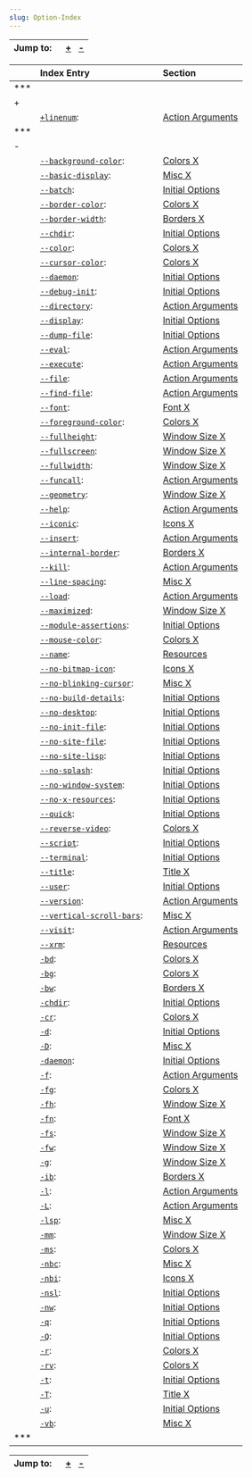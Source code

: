 ```yaml
---
slug: Option-Index
---
```


| Jump to:   | [**+**](/docs/emacs/Option-Index_op_symbol-1)   [**-**](/docs/emacs/Option-Index_op_symbol-2) |
| ---------- | --------------------------------------------------------------------------------------------- |

|     | Index Entry                                                                           |   | Section                                          |
| --- | :------------------------------------------------------------------------------------ | - | :----------------------------------------------- |
| *** |                                                                                       |   |                                                  |
| +   |                                                                                       |   |                                                  |
|     | [`+linenum`](/docs/emacs/index-_002blinenum):                                         |   | [Action Arguments](/docs/emacs/Action-Arguments) |
| *** |                                                                                       |   |                                                  |
| -   |                                                                                       |   |                                                  |
|     | [`--background-color`](/docs/emacs/index-_002d_002dbackground_002dcolor):             |   | [Colors X](/docs/emacs/Colors-X)                 |
|     | [`--basic-display`](/docs/emacs/index-_002d_002dbasic_002ddisplay):                   |   | [Misc X](/docs/emacs/Misc-X)                     |
|     | [`--batch`](/docs/emacs/index-_002d_002dbatch):                                       |   | [Initial Options](/docs/emacs/Initial-Options)   |
|     | [`--border-color`](/docs/emacs/index-_002d_002dborder_002dcolor):                     |   | [Colors X](/docs/emacs/Colors-X)                 |
|     | [`--border-width`](/docs/emacs/index-_002d_002dborder_002dwidth):                     |   | [Borders X](/docs/emacs/Borders-X)               |
|     | [`--chdir`](/docs/emacs/index-_002d_002dchdir):                                       |   | [Initial Options](/docs/emacs/Initial-Options)   |
|     | [`--color`](/docs/emacs/index-_002d_002dcolor):                                       |   | [Colors X](/docs/emacs/Colors-X)                 |
|     | [`--cursor-color`](/docs/emacs/index-_002d_002dcursor_002dcolor):                     |   | [Colors X](/docs/emacs/Colors-X)                 |
|     | [`--daemon`](/docs/emacs/index-_002d_002ddaemon):                                     |   | [Initial Options](/docs/emacs/Initial-Options)   |
|     | [`--debug-init`](/docs/emacs/index-_002d_002ddebug_002dinit):                         |   | [Initial Options](/docs/emacs/Initial-Options)   |
|     | [`--directory`](/docs/emacs/index-_002d_002ddirectory):                               |   | [Action Arguments](/docs/emacs/Action-Arguments) |
|     | [`--display`](/docs/emacs/index-_002d_002ddisplay):                                   |   | [Initial Options](/docs/emacs/Initial-Options)   |
|     | [`--dump-file`](/docs/emacs/index-_002d_002ddump_002dfile):                           |   | [Initial Options](/docs/emacs/Initial-Options)   |
|     | [`--eval`](/docs/emacs/index-_002d_002deval):                                         |   | [Action Arguments](/docs/emacs/Action-Arguments) |
|     | [`--execute`](/docs/emacs/index-_002d_002dexecute):                                   |   | [Action Arguments](/docs/emacs/Action-Arguments) |
|     | [`--file`](/docs/emacs/index-_002d_002dfile):                                         |   | [Action Arguments](/docs/emacs/Action-Arguments) |
|     | [`--find-file`](/docs/emacs/index-_002d_002dfind_002dfile):                           |   | [Action Arguments](/docs/emacs/Action-Arguments) |
|     | [`--font`](/docs/emacs/index-_002d_002dfont):                                         |   | [Font X](/docs/emacs/Font-X)                     |
|     | [`--foreground-color`](/docs/emacs/index-_002d_002dforeground_002dcolor):             |   | [Colors X](/docs/emacs/Colors-X)                 |
|     | [`--fullheight`](/docs/emacs/index-_002d_002dfullheight):                             |   | [Window Size X](/docs/emacs/Window-Size-X)       |
|     | [`--fullscreen`](/docs/emacs/index-_002d_002dfullscreen):                             |   | [Window Size X](/docs/emacs/Window-Size-X)       |
|     | [`--fullwidth`](/docs/emacs/index-_002d_002dfullwidth):                               |   | [Window Size X](/docs/emacs/Window-Size-X)       |
|     | [`--funcall`](/docs/emacs/index-_002d_002dfuncall):                                   |   | [Action Arguments](/docs/emacs/Action-Arguments) |
|     | [`--geometry`](/docs/emacs/index-_002d_002dgeometry):                                 |   | [Window Size X](/docs/emacs/Window-Size-X)       |
|     | [`--help`](/docs/emacs/index-_002d_002dhelp):                                         |   | [Action Arguments](/docs/emacs/Action-Arguments) |
|     | [`--iconic`](/docs/emacs/index-_002d_002diconic):                                     |   | [Icons X](/docs/emacs/Icons-X)                   |
|     | [`--insert`](/docs/emacs/index-_002d_002dinsert):                                     |   | [Action Arguments](/docs/emacs/Action-Arguments) |
|     | [`--internal-border`](/docs/emacs/index-_002d_002dinternal_002dborder):               |   | [Borders X](/docs/emacs/Borders-X)               |
|     | [`--kill`](/docs/emacs/index-_002d_002dkill):                                         |   | [Action Arguments](/docs/emacs/Action-Arguments) |
|     | [`--line-spacing`](/docs/emacs/index-_002d_002dline_002dspacing):                     |   | [Misc X](/docs/emacs/Misc-X)                     |
|     | [`--load`](/docs/emacs/index-_002d_002dload):                                         |   | [Action Arguments](/docs/emacs/Action-Arguments) |
|     | [`--maximized`](/docs/emacs/index-_002d_002dmaximized):                               |   | [Window Size X](/docs/emacs/Window-Size-X)       |
|     | [`--module-assertions`](/docs/emacs/index-_002d_002dmodule_002dassertions):           |   | [Initial Options](/docs/emacs/Initial-Options)   |
|     | [`--mouse-color`](/docs/emacs/index-_002d_002dmouse_002dcolor):                       |   | [Colors X](/docs/emacs/Colors-X)                 |
|     | [`--name`](/docs/emacs/index-_002d_002dname):                                         |   | [Resources](/docs/emacs/Resources)               |
|     | [`--no-bitmap-icon`](/docs/emacs/index-_002d_002dno_002dbitmap_002dicon):             |   | [Icons X](/docs/emacs/Icons-X)                   |
|     | [`--no-blinking-cursor`](/docs/emacs/index-_002d_002dno_002dblinking_002dcursor):     |   | [Misc X](/docs/emacs/Misc-X)                     |
|     | [`--no-build-details`](/docs/emacs/index-_002d_002dno_002dbuild_002ddetails):         |   | [Initial Options](/docs/emacs/Initial-Options)   |
|     | [`--no-desktop`](/docs/emacs/index-_002d_002dno_002ddesktop):                         |   | [Initial Options](/docs/emacs/Initial-Options)   |
|     | [`--no-init-file`](/docs/emacs/index-_002d_002dno_002dinit_002dfile):                 |   | [Initial Options](/docs/emacs/Initial-Options)   |
|     | [`--no-site-file`](/docs/emacs/index-_002d_002dno_002dsite_002dfile):                 |   | [Initial Options](/docs/emacs/Initial-Options)   |
|     | [`--no-site-lisp`](/docs/emacs/index-_002d_002dno_002dsite_002dlisp):                 |   | [Initial Options](/docs/emacs/Initial-Options)   |
|     | [`--no-splash`](/docs/emacs/index-_002d_002dno_002dsplash):                           |   | [Initial Options](/docs/emacs/Initial-Options)   |
|     | [`--no-window-system`](/docs/emacs/index-_002d_002dno_002dwindow_002dsystem):         |   | [Initial Options](/docs/emacs/Initial-Options)   |
|     | [`--no-x-resources`](/docs/emacs/index-_002d_002dno_002dx_002dresources):             |   | [Initial Options](/docs/emacs/Initial-Options)   |
|     | [`--quick`](/docs/emacs/index-_002d_002dquick):                                       |   | [Initial Options](/docs/emacs/Initial-Options)   |
|     | [`--reverse-video`](/docs/emacs/index-_002d_002dreverse_002dvideo):                   |   | [Colors X](/docs/emacs/Colors-X)                 |
|     | [`--script`](/docs/emacs/index-_002d_002dscript):                                     |   | [Initial Options](/docs/emacs/Initial-Options)   |
|     | [`--terminal`](/docs/emacs/index-_002d_002dterminal):                                 |   | [Initial Options](/docs/emacs/Initial-Options)   |
|     | [`--title`](/docs/emacs/index-_002d_002dtitle):                                       |   | [Title X](/docs/emacs/Title-X)                   |
|     | [`--user`](/docs/emacs/index-_002d_002duser):                                         |   | [Initial Options](/docs/emacs/Initial-Options)   |
|     | [`--version`](/docs/emacs/index-_002d_002dversion):                                   |   | [Action Arguments](/docs/emacs/Action-Arguments) |
|     | [`--vertical-scroll-bars`](/docs/emacs/index-_002d_002dvertical_002dscroll_002dbars): |   | [Misc X](/docs/emacs/Misc-X)                     |
|     | [`--visit`](/docs/emacs/index-_002d_002dvisit):                                       |   | [Action Arguments](/docs/emacs/Action-Arguments) |
|     | [`--xrm`](/docs/emacs/index-_002d_002dxrm):                                           |   | [Resources](/docs/emacs/Resources)               |
|     | [`-bd`](/docs/emacs/index-_002dbd):                                                   |   | [Colors X](/docs/emacs/Colors-X)                 |
|     | [`-bg`](/docs/emacs/index-_002dbg):                                                   |   | [Colors X](/docs/emacs/Colors-X)                 |
|     | [`-bw`](/docs/emacs/index-_002dbw):                                                   |   | [Borders X](/docs/emacs/Borders-X)               |
|     | [`-chdir`](/docs/emacs/index-_002dchdir):                                             |   | [Initial Options](/docs/emacs/Initial-Options)   |
|     | [`-cr`](/docs/emacs/index-_002dcr):                                                   |   | [Colors X](/docs/emacs/Colors-X)                 |
|     | [`-d`](/docs/emacs/index-_002dd):                                                     |   | [Initial Options](/docs/emacs/Initial-Options)   |
|     | [`-D`](/docs/emacs/index-_002dD):                                                     |   | [Misc X](/docs/emacs/Misc-X)                     |
|     | [`-daemon`](/docs/emacs/index-_002ddaemon):                                           |   | [Initial Options](/docs/emacs/Initial-Options)   |
|     | [`-f`](/docs/emacs/index-_002df):                                                     |   | [Action Arguments](/docs/emacs/Action-Arguments) |
|     | [`-fg`](/docs/emacs/index-_002dfg):                                                   |   | [Colors X](/docs/emacs/Colors-X)                 |
|     | [`-fh`](/docs/emacs/index-_002dfh):                                                   |   | [Window Size X](/docs/emacs/Window-Size-X)       |
|     | [`-fn`](/docs/emacs/index-_002dfn):                                                   |   | [Font X](/docs/emacs/Font-X)                     |
|     | [`-fs`](/docs/emacs/index-_002dfs):                                                   |   | [Window Size X](/docs/emacs/Window-Size-X)       |
|     | [`-fw`](/docs/emacs/index-_002dfw):                                                   |   | [Window Size X](/docs/emacs/Window-Size-X)       |
|     | [`-g`](/docs/emacs/index-_002dg):                                                     |   | [Window Size X](/docs/emacs/Window-Size-X)       |
|     | [`-ib`](/docs/emacs/index-_002dib):                                                   |   | [Borders X](/docs/emacs/Borders-X)               |
|     | [`-l`](/docs/emacs/index-_002dl):                                                     |   | [Action Arguments](/docs/emacs/Action-Arguments) |
|     | [`-L`](/docs/emacs/index-_002dL):                                                     |   | [Action Arguments](/docs/emacs/Action-Arguments) |
|     | [`-lsp`](/docs/emacs/index-_002dlsp):                                                 |   | [Misc X](/docs/emacs/Misc-X)                     |
|     | [`-mm`](/docs/emacs/index-_002dmm):                                                   |   | [Window Size X](/docs/emacs/Window-Size-X)       |
|     | [`-ms`](/docs/emacs/index-_002dms):                                                   |   | [Colors X](/docs/emacs/Colors-X)                 |
|     | [`-nbc`](/docs/emacs/index-_002dnbc):                                                 |   | [Misc X](/docs/emacs/Misc-X)                     |
|     | [`-nbi`](/docs/emacs/index-_002dnbi):                                                 |   | [Icons X](/docs/emacs/Icons-X)                   |
|     | [`-nsl`](/docs/emacs/index-_002dnsl):                                                 |   | [Initial Options](/docs/emacs/Initial-Options)   |
|     | [`-nw`](/docs/emacs/index-_002dnw):                                                   |   | [Initial Options](/docs/emacs/Initial-Options)   |
|     | [`-q`](/docs/emacs/index-_002dq):                                                     |   | [Initial Options](/docs/emacs/Initial-Options)   |
|     | [`-Q`](/docs/emacs/index-_002dQ):                                                     |   | [Initial Options](/docs/emacs/Initial-Options)   |
|     | [`-r`](/docs/emacs/index-_002dr):                                                     |   | [Colors X](/docs/emacs/Colors-X)                 |
|     | [`-rv`](/docs/emacs/index-_002drv):                                                   |   | [Colors X](/docs/emacs/Colors-X)                 |
|     | [`-t`](/docs/emacs/index-_002dt):                                                     |   | [Initial Options](/docs/emacs/Initial-Options)   |
|     | [`-T`](/docs/emacs/index-_002dT):                                                     |   | [Title X](/docs/emacs/Title-X)                   |
|     | [`-u`](/docs/emacs/index-_002du):                                                     |   | [Initial Options](/docs/emacs/Initial-Options)   |
|     | [`-vb`](/docs/emacs/index-_002dvb):                                                   |   | [Misc X](/docs/emacs/Misc-X)                     |
| *** |                                                                                       |   |                                                  |

| Jump to:   | [**+**](/docs/emacs/Option-Index_op_symbol-1)   [**-**](/docs/emacs/Option-Index_op_symbol-2) |
| ---------- | --------------------------------------------------------------------------------------------- |
